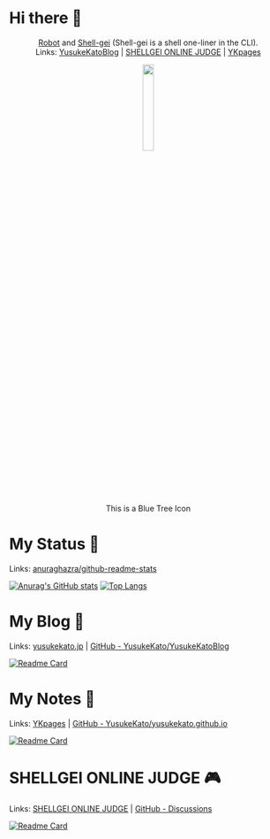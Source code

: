 # Hi there 👋
<div align="center">
<p><a href="https://en.wikipedia.org/wiki/Robot">Robot</a> and <a href="https://b.ueda.tech/?page=01434">Shell-gei</a> (Shell-gei is a shell one-liner in the CLI).<br>
Links: <a href="https://yusukekato.jp">YusukeKatoBlog</a> | <a href="https://shellgei-online-judge.com">SHELLGEI ONLINE JUDGE</a> | <a href="https://yusukekato.github.io/">YKpages</a></p>
</div>

<div align="center">
<img src="https://github.com/YusukeKato/YusukeKatoBlog/blob/main/images/BlueTreeIcon.jpg" width="20%">
</div>

<div align="center">
<p>This is a Blue Tree Icon</p>
</div>

# My Status 🚀
Links: [anuraghazra/github-readme-stats](https://github.com/anuraghazra/github-readme-stats)

[![Anurag's GitHub stats](https://github-readme-stats.vercel.app/api?username=YusukeKato&count_private=true?show_icons=true)](https://github.com/YusukeKato)
[![Top Langs](https://github-readme-stats.vercel.app/api/top-langs/?username=YusukeKato&layout=compact)](https://github.com/YusukeKato)

# My Blog 📖
Links: [yusukekato.jp](https://yusukekato.jp/) | [GitHub - YusukeKato/YusukeKatoBlog](https://github.com/YusukeKato/YusukeKatoBlog)

[![Readme Card](https://github-readme-stats.vercel.app/api/pin/?username=YusukeKato&repo=YusukeKatoBlog)](https://github.com/YusukeKato/YusukeKatoBlog)

# My Notes :memo:
Links: [YKpages](https://yusukekato.github.io/) | [GitHub - YusukeKato/yusukekato.github.io](https://github.com/YusukeKato/yusukekato.github.io)

[![Readme Card](https://github-readme-stats.vercel.app/api/pin/?username=YusukeKato&repo=yusukekato.github.io)](https://github.com/YusukeKato/yusukekato.github.io)

# SHELLGEI ONLINE JUDGE 🎮
Links: [SHELLGEI ONLINE JUDGE](https://shellgei-online-judge.com/) | [GitHub - Discussions](https://github.com/YusukeKato/ShellgeiOnlineJudge/discussions)

[![Readme Card](https://github-readme-stats.vercel.app/api/pin/?username=YusukeKato&repo=ShellgeiOnlineJudge)](https://github.com/YusukeKato/ShellgeiOnlineJudge)
